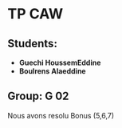 # TP CAW

## Students:
* **Guechi HoussemEddine**
* **Boulrens Alaeddine**
## Group: G 02

Nous avons resolu Bonus (5,6,7)


